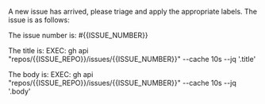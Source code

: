 A new issue has arrived, please triage and apply
the appropriate labels. The issue is as follows:

The issue number is:
#{{ISSUE_NUMBER}}

The title is:
EXEC: gh api "repos/{{ISSUE_REPO}}/issues/{{ISSUE_NUMBER}}" --cache 10s --jq '.title'

The body is:
EXEC: gh api "repos/{{ISSUE_REPO}}/issues/{{ISSUE_NUMBER}}" --cache 10s --jq '.body'

